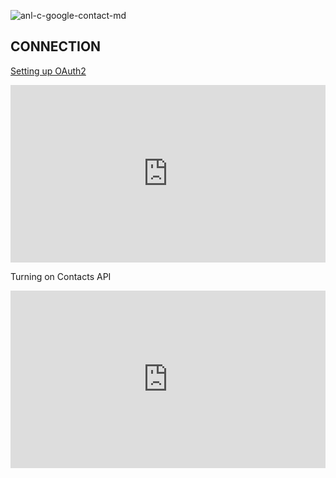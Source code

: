 ![anl-c-google-contact-md](https://static.scarf.sh/a.png?x-pxid=7efc8d76-26a8-487e-8ca0-0b789556bf64)

## CONNECTION

[Setting up OAuth2](https://support.google.com/googleapi/answer/6158849?hl=en)

<div style="position:relative;height:0;width:100%;overflow:hidden;z-index:99999;box-sizing:border-box;padding-bottom:calc(50.05219207% + 32px)"><iframe src="https://www.guidejar.com/embed/fec74020-26bb-43dd-814c-f8b907f6f45b?type=1&controls=on" width="100%" height="100%" style="height:100%;position:absolute;inset:0" allowfullscreen frameborder="0"></iframe></div>

Turning on Contacts API
<div style="position:relative;height:0;width:100%;overflow:hidden;z-index:99999;box-sizing:border-box;padding-bottom:calc(50.05219207% + 32px)"><iframe src="https://www.guidejar.com/embed/0273c3ce-b963-45c0-b7f9-25e893ef060c?type=1&controls=on" width="100%" height="100%" style="height:100%;position:absolute;inset:0" allowfullscreen frameborder="0"></iframe></div>
